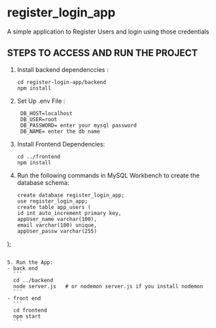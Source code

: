 # register_login_app
A simple application to Register Users and login using those credentials

## STEPS TO ACCESS AND RUN THE PROJECT
1. Install backend dependenccies :
   ```
   cd register-login-app/backend
   npm install
   ```
2. Set Up .env File :
   ```
    DB_HOST=localhost
    DB_USER=root
    DB_PASSWORD= enter your mysql password
    DB_NAME= enter the db name
   ```
3. Install Frontend Dependencies:
   ```
   cd ../frontend
   npm install
   ```

4. Run the following commands in MySQL Workbench to create the database schema:
   ```
   create database register_login_app;
   use register_login_app;
   create table app_users (
   id int auto_increment primary key,
   appUser_name varchar(100),
   email varchar(100) unique,
   appUser_passw varchar(255) 
  );
   ```

5. Run the App:
   - back end
     ```
     cd ../backend
     node server.js   # or nodemon server.js if you install nodemon
     ```
   - front end
     ```
     cd frontend
     npm start
     ```












   
